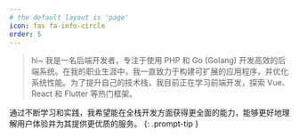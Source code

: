 ```yaml
---
# the default layout is 'page'
icon: fas fa-info-circle
order: 5
---
```


> hi~ 我是一名后端开发者，专注于使用 PHP 和 Go (Golang) 开发高效的后端系统。在我的职业生涯中，我一直致力于构建可扩展的应用程序，并优化系统性能。为了提升自己的技术栈，我目前正在学习前端开发，探索 Vue、React 和 Flutter 等热门框架。

通过不断学习和实践，我希望能在全栈开发方面获得更全面的能力，能够更好地理解用户体验并为其提供更优质的服务。
{: .prompt-tip }
